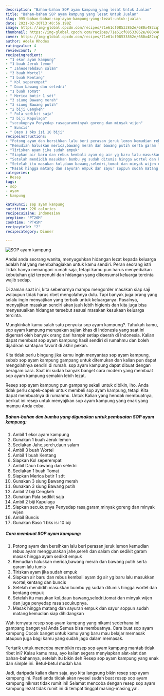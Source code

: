 ```yaml
---
description: "Bahan-bahan SOP ayam kampung yang lezat Untuk Jualan"
title: "Bahan-bahan SOP ayam kampung yang lezat Untuk Jualan"
slug: 995-bahan-bahan-sop-ayam-kampung-yang-lezat-untuk-jualan
date: 2021-02-20T13:40:56.198Z
image: https://img-global.cpcdn.com/recipes/71e61cf08533862e/680x482cq70/sop-ayam-kampung-foto-resep-utama.jpg
thumbnail: https://img-global.cpcdn.com/recipes/71e61cf08533862e/680x482cq70/sop-ayam-kampung-foto-resep-utama.jpg
cover: https://img-global.cpcdn.com/recipes/71e61cf08533862e/680x482cq70/sop-ayam-kampung-foto-resep-utama.jpg
author: Adele Rhodes
ratingvalue: 4
reviewcount: 7
recipeingredient:
- "1 ekor ayam kampung"
- "1 buah Jeruk lemon"
- " Jaheserehdaun salam"
- "3 buah Wortel"
- "1 buah Kentang"
- " Kol seperempat"
- " Daun bawang dan seledri"
- "1 buah Tomat"
- " Merica butir 1 sdt"
- "3 siung Bawang merah"
- "3 siung Bawang putih"
- "2 biji Cengkeh"
- " Pala sedikit saja"
- "2 biji Kapulaga"
- "secukupnya Penyedap rasagaramminyak goreng dan minyak wijen"
- " Buncis"
- " Baso 1 bks isi 10 biji"
recipeinstructions:
- "Potong ayam dan bersihkan lalu beri perasan jeruk lemon kemudian rebus ayam menggunakan jahe,sereh dan salam dan sedikit garam masak hingga ayam sedikit empuk"
- "Kemudian haluskan merica,bawang merah dan bawang putih serta garam lalu tumis"
- "Tiriskan ayam jika sudah empuk"
- "Siapkan air baru dan rebus kembali ayam dg air yg baru lalu masukkan wortel,kentang dan buncis"
- "Setelah mendidih masukkan bumbu yg sudah ditumis hingga wortel dan kentang empuk"
- "Setelah itu masukan kol,daun bawang,seledri,tomat dan minyak wijen dan juga penyedap rasa secukupnya."
- "Masak hingga matang dan sayuran empuk dan sayur soppun sudah matang kemudian siap dihidangkan"
categories:
- Resep
tags:
- sop
- ayam
- kampung

katakunci: sop ayam kampung 
nutrition: 226 calories
recipecuisine: Indonesian
preptime: "PT26M"
cooktime: "PT45M"
recipeyield: "2"
recipecategory: Dinner

---
```



![SOP ayam kampung](https://img-global.cpcdn.com/recipes/71e61cf08533862e/680x482cq70/sop-ayam-kampung-foto-resep-utama.jpg)

Andai anda seorang wanita, menyuguhkan hidangan lezat kepada keluarga adalah hal yang membahagiakan untuk kamu sendiri. Peran seorang istri Tidak hanya menangani rumah saja, tetapi kamu pun harus menyediakan kebutuhan gizi terpenuhi dan hidangan yang dikonsumsi keluarga tercinta wajib sedap.

Di zaman  saat ini, kita sebenarnya mampu mengorder masakan siap saji walaupun tidak harus ribet mengolahnya dulu. Tapi banyak juga orang yang selalu ingin menyajikan yang terbaik untuk keluarganya. Pasalnya, menyajikan masakan sendiri akan jauh lebih higienis dan kita juga bisa menyesuaikan hidangan tersebut sesuai masakan kesukaan keluarga tercinta. 



Mungkinkah kamu salah satu penyuka sop ayam kampung?. Tahukah kamu, sop ayam kampung merupakan sajian khas di Indonesia yang saat ini digemari oleh banyak orang dari hampir setiap daerah di Indonesia. Kalian dapat membuat sop ayam kampung hasil sendiri di rumahmu dan boleh dijadikan santapan favorit di akhir pekan.

Kita tidak perlu bingung jika kamu ingin menyantap sop ayam kampung, sebab sop ayam kampung gampang untuk ditemukan dan kalian pun dapat mengolahnya sendiri di rumah. sop ayam kampung dapat dibuat dengan beragam cara. Saat ini sudah banyak banget cara modern yang membuat sop ayam kampung semakin lebih lezat.

Resep sop ayam kampung pun gampang sekali untuk dibikin, lho. Anda tidak perlu capek-capek untuk membeli sop ayam kampung, tetapi Kita dapat membuatnya di rumahmu. Untuk Kalian yang hendak membuatnya, berikut ini resep untuk menyajikan sop ayam kampung yang enak yang mampu Anda coba.

<!--inarticleads1-->

##### Bahan-bahan dan bumbu yang digunakan untuk pembuatan SOP ayam kampung:

1. Ambil 1 ekor ayam kampung
1. Gunakan 1 buah Jeruk lemon
1. Sediakan  Jahe,sereh,daun salam
1. Ambil 3 buah Wortel
1. Ambil 1 buah Kentang
1. Siapkan  Kol seperempat
1. Ambil  Daun bawang dan seledri
1. Sediakan 1 buah Tomat
1. Siapkan  Merica butir 1 sdt
1. Gunakan 3 siung Bawang merah
1. Gunakan 3 siung Bawang putih
1. Ambil 2 biji Cengkeh
1. Gunakan  Pala sedikit saja
1. Ambil 2 biji Kapulaga
1. Siapkan secukupnya Penyedap rasa,garam,minyak goreng dan minyak wijen
1. Ambil  Buncis
1. Gunakan  Baso 1 bks isi 10 biji




<!--inarticleads2-->

##### Cara membuat SOP ayam kampung:

1. Potong ayam dan bersihkan lalu beri perasan jeruk lemon kemudian rebus ayam menggunakan jahe,sereh dan salam dan sedikit garam masak hingga ayam sedikit empuk
1. Kemudian haluskan merica,bawang merah dan bawang putih serta garam lalu tumis
1. Tiriskan ayam jika sudah empuk
1. Siapkan air baru dan rebus kembali ayam dg air yg baru lalu masukkan wortel,kentang dan buncis
1. Setelah mendidih masukkan bumbu yg sudah ditumis hingga wortel dan kentang empuk
1. Setelah itu masukan kol,daun bawang,seledri,tomat dan minyak wijen dan juga penyedap rasa secukupnya.
1. Masak hingga matang dan sayuran empuk dan sayur soppun sudah matang kemudian siap dihidangkan




Wah ternyata resep sop ayam kampung yang nikamt sederhana ini gampang banget ya! Anda Semua bisa membuatnya. Cara buat sop ayam kampung Cocok banget untuk kamu yang baru mau belajar memasak ataupun juga bagi kamu yang sudah jago dalam memasak.

Tertarik untuk mencoba membikin resep sop ayam kampung mantab tidak ribet ini? Kalau kamu mau, ayo kalian segera menyiapkan alat-alat dan bahan-bahannya, setelah itu bikin deh Resep sop ayam kampung yang enak dan simple ini. Betul-betul mudah kan. 

Jadi, daripada kalian diam saja, ayo kita langsung bikin resep sop ayam kampung ini. Pasti anda tiidak akan nyesel sudah buat resep sop ayam kampung nikmat tidak rumit ini! Selamat mencoba dengan resep sop ayam kampung lezat tidak rumit ini di tempat tinggal masing-masing,ya!.

